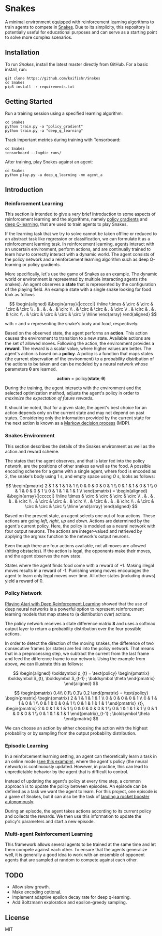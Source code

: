# Snakes

A minimal environment equipped with reinforcement learning algorithms to train agents to compete in [Snakes](https://en.wikipedia.org/wiki/Snake_(video_game_genre)). Due to its simplicity, this repository is potentially useful for educational purposes and can serve as a starting point to solve more complex scenarios.

## Installation

To run *Snakes*, install the latest master directly from GitHub. For a basic install, run:

```console
git clone https://github.com/kaifishr/Snakes
cd Snakes 
pip3 install -r requirements.txt
```

## Getting Started

Run a training session using a specified learning algorithm:

```console
cd Snakes 
python train.py -a "policy_gradient"
python train.py -a "deep_q_learning"
```

Track important metrics during training with Tensorboard:

```console
cd Snakes 
tensorboard --logdir runs/
```

After training, play Snakes against an agent:

```console
cd Snakes 
python play.py -a deep_q_learning -mn agent_a 
```

## Introduction

### Reinforcement Learning

This section is intended to give a *very* brief introduction to some aspects of reinforcement learning and the algorithms, namely [policy gradients](#policy-gradients) and [deep Q-learning](#deep-q-learning), that are used to train agents to play Snakes.

If the learning task that we try to solve cannot be taken offline or reduced to an abstract task like regression or classification, we can formulate it as a reinforcement learning task. In reinforcement learning, agents interact with an uncertain environment, perform actions, and are continually trained to learn how to correctly interact with a dynamic world. The agent consists of the policy network and a reinforcement learning algorithm such as deep Q-learning or policy gradients.

More specifically, let's use the game of Snakes as an example. The dynamic world or environment is represented by multiple interacting agents (the snakes). An agent observes a **state** that is represented by the configuration of the playing field. An example state with a single snake looking for food look as follows

$$
\begin{aligned}
&\begin{array}{|ccccc|}
\hline
\times & \circ & \circ & \circ & \circ \\
. & . & . & . & \circ \\
. & \circ & \circ & . & \circ \\
. & \circ & . & . & \circ \\
. & \circ & \circ & \circ & \circ \\
\hline
\end{array}
\end{aligned}
$$

with $\circ$ and $\times$ representing the snake's body and food, respectively. 

Based on the observed state, the agent performs an **action**. This action causes the environment to transition to a new state. Available actions are the set of allowed moves. Following the action, the environment provides a **reward**. The reward is a scalar value, where higher values are better. The agent's action is based on a **policy**. A policy is a function that maps states (the current observation of the environment) to a probability distribution of the actions to be taken and can be modeled by a neural network whose parameters $\boldsymbol \theta$ are learned.

$$\textbf{action}= \text{policy}(\textbf{state}; \boldsymbol \theta)$$

During the training, the agent interacts with the environment and the selected optimization method, adjusts the agent's policy in order to *maximize the expectation of future rewards*.

It should be noted, that for a given state, the agent's best choice for an action depends only on the current state and may not depend on past states. Considering only the information provided by the current state for the next action is known as a [Markow decision process](https://en.wikipedia.org/wiki/Markov_decision_process) (MDP).

### Snakes Environment

This section describes the details of the Snakes environment as well as the action and reward scheme.

The states that the agent observes, and that is later fed into the policy network, are the positions of other snakes as well as the food. A possible encoding scheme for a game with a single agent, where food is encoded as $2$, the snake's body using $1$ s, and empty space using $O$ s, looks as follows:

$$
\begin{pmatrix}
2 & 1 & 1 & 1 & 1 \\
0 & 0 & 0 & 0 & 1 \\
0 & 1 & 1 & 0 & 1 \\
0 & 1 & 0 & 0 & 1 \\
0 & 1 & 1 & 1 & 1 \\
\end{pmatrix} = 
\begin{aligned}
&\begin{array}{|ccccc|}
\hline
\times & \circ & \circ & \circ & \circ \\
. & . & . & . & \circ \\
. & \circ & \circ & . & \circ \\
. & \circ & . & . & \circ \\
. & \circ & \circ & \circ & \circ \\
\hline
\end{array}
\end{aligned}
$$

Based on the present state, an agent selects one out of four actions. These actions are going *left*, *right*, *up* and *down*. Actions are determined by the agent's current policy. Here, the policy is modeled as a neural network with four output neurons. The actions are integer-valued and retrieved by applying the argmax function to the network's output neurons.

Even though there are four actions available, not all moves are allowed (hitting obstacles). If the action is legal, the opponents make their moves, and the agent observes the new state.

States where the agent finds food come with a reward of +1. Making illegal moves results in a reward of -1. Punishing wrong moves encourages the agent to learn only legal moves over time. All other states (including draws) yield a reward of 0. 

### Policy Network

[Playing Atari with Deep Reinforcement Learning](https://arxiv.org/abs/1312.5602) showed that the use of deep neural networks is a powerful option to represent reinforcement learning models that map states to (a distribution over) actions.

The policy network receives a state difference matrix $\boldsymbol S$ and uses a softmax output layer to return a probability distribution over the four possible actions. 

In order to detect the direction of the moving snakes, the difference of two consecutive frames (or states) are fed into the policy network. That means that in a preprocessing step, we subtract the current from the last frame and feed the difference frame to our network. Using the example from above, we can illustrate this as follows:

$$
\begin{aligned}
\boldsymbol p_{t}
= \text{policy}
\begin{pmatrix}
\boldsymbol S_{t},
\boldsymbol S_{t-1}
; \boldsymbol \theta
\end{pmatrix}
\end{aligned}
$$

$$
\begin{pmatrix}
0.4\\
0.1\\
0.3\\
0.2
\end{pmatrix}
= \text{policy}
\begin{pmatrix}
\begin{pmatrix}
2 & 1 & 1 & 1 & 1 \\
0 & 0 & 0 & 0 & 1 \\
0 & 1 & 1 & 0 & 1 \\
0 & 1 & 0 & 0 & 1 \\
0 & 1 & 1 & 1 & 1
\end{pmatrix}_{t},
\begin{pmatrix}
2 & 0 & 1 & 1 & 1 \\
0 & 0 & 0 & 0 & 1 \\
0 & 1 & 1 & 1 & 1 \\
0 & 1 & 0 & 0 & 1 \\
0 & 1 & 1 & 1 & 1
\end{pmatrix}_{t-1}
; \boldsymbol \theta
\end{pmatrix}
$$

We can choose an action by either choosing the action with the highest probability or by sampling from the output probability distribution.


### Episodic Learning

In a reinforcement learning setting, an agent can theoretically learn a task in an online mode ([see this example](https://arxiv.org/pdf/2208.07860.pdf)), where the agent's policy (the neural network) is continuously updated. However, in practice, this can lead to unpredictable behavior by the agent that is difficult to control.

Instead of updating the agent's policy at every time step, a common approach is to update the policy between episodes. An episode can be defined as a task we want the agent to learn. For this project, one episode is a game of Snakes, but it can also be the task of [landing a rocket booster autonomously](https://github.com/kaifishr/RocketLander).

During an episode, the agent takes actions according to its current policy and collects the rewards. We then use this information to update the policy's parameters and start a new episode.


### Multi-agent Reinforcement Learning

This framework allows several agents to be trained at the same time and let them compete against each other. To ensure that the agents generalize well, it is generally a good idea to work with an ensemble of opponent agents that are sampled at random to compete against each other.


## TODO

- Allow slow growth.
- Make encoding optional.
- Implement adaptive epsilon decay rate for deep q-learning.
- Add Boltzmann exploration and epsilon-greedy sampling.


## License

MIT
